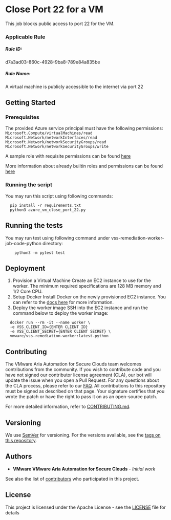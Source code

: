 # Close Port 22 for a VM

This job blocks public access to port 22 for the VM.

### Applicable Rule

##### Rule ID:
d7a3ad03-860c-4928-9ba8-789e84a835be

##### Rule Name:
A virtual machine is publicly accessible to the internet via port 22

## Getting Started

### Prerequisites

The provided Azure service principal must have the following permissions:
`Microsoft.Compute/virtualMachines/read`
`Microsoft.Network/networkInterfaces/read`
`Microsoft.Network/networkSecurityGroups/read`
`Microsoft.Network/networkSecurityGroups/write`

A sample role with requisite permissions can be found [here](minimum_permissions.json)

More information about already builtin roles and permissions can be found
[here](https://docs.microsoft.com/en-us/azure/role-based-access-control/built-in-roles)

### Running the script

You may run this script using following commands:
```shell script
  pip install -r requirements.txt
  python3 azure_vm_close_port_22.py
```

## Running the tests
You may run test using following command under vss-remediation-worker-job-code-python directory:
```shell script
    python3 -m pytest test
```

## Deployment
1. Provision a Virtual Machine
Create an EC2 instance to use for the worker. The minimum required specifications are 128 MB memory and 1/2 Core CPU.
2. Setup Docker
Install Docker on the newly provisioned EC2 instance. You can refer to the [docs here](https://docs.aws.amazon.com/AmazonECS/latest/developerguide/docker-basics.html) for more information.
3. Deploy the worker image
SSH into the EC2 instance and run the command below to deploy the worker image:
```shell script
  docker run --rm -it --name worker \
  -e VSS_CLIENT_ID={ENTER CLIENT ID}
  -e VSS_CLIENT_SECRET={ENTER CLIENT SECRET} \
  vmware/vss-remediation-worker:latest-python
```


## Contributing
The VMware Aria Automation for Secure Clouds team welcomes contributions from the community. If you wish to contribute code and you have not signed our contributor license agreement (CLA), our bot will update the issue when you open a Pull Request. For any questions about the CLA process, please refer to our [FAQ](https://cla.vmware.com/faq).
All contributions to this repository must be signed as described on that page. Your signature certifies that you wrote the patch or have the right to pass it on as an open-source patch.

For more detailed information, refer to [CONTRIBUTING.md](../../../CONTRIBUTING.md).

## Versioning

We use [SemVer](http://semver.org/) for versioning. For the versions available, see the [tags on this repository](https://github.com/vmware-samples/secure-state-remediation-jobs/tags).

## Authors

* **VMware VMware Aria Automation for Secure Clouds** - *Initial work*

See also the list of [contributors](https://github.com/vmware-samples/secure-state-remediation-jobs/contributors) who participated in this project.

## License

This project is licensed under the Apache License - see the [LICENSE](https://github.com/vmware-samples/secure-state-remediation-jobs/blob/master/LICENSE.txt) file for details
